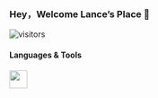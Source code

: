 ### Hey，Welcome Lance’s Place 👋

![visitors](https://visitor-badge.glitch.me/badge?page_id=page.id&left_color=green&right_color=red)

<!--
**Liklei/Liklei** is a ✨ _special_ ✨ repository because its `README.md` (this file) appears on your GitHub profile.

Here are some ideas to get you started:

- 🔭 I’m currently working on ...
- 🌱 I’m currently learning ...
- 👯 I’m looking to collaborate on ...
- 🤔 I’m looking for help with ...
- 💬 Ask me about ...
- 📫 How to reach me: ...
- 😄 Pronouns: ...
- ⚡ Fun fact: ...
-->

#### Languages & Tools
<img height="32" width="32" src="https://cdn.jsdelivr.net/npm/simple-icons@v6/icons/Node.js.svg" />


